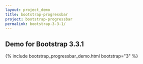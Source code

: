 ```yaml
---
layout: project_demo
title: bootstrap-progressbar
project: bootstrap-progressbar
permalink: bootstrap-3-3-1/
---
```


<script type="text/javascript">
    loadCSS("{{ page.url }}../css/bootstrap-progressbar-3.3.1.css")
</script>

<h2 class="text-center">Demo for Bootstrap 3.3.1</h2>

{% include bootstrap_progressbar_demo.html bootstrap="3" %}
